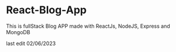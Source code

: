 # React-Blog-App

This is fullStack Blog APP made with ReactJs, NodeJS, Express and MongoDB

last edit 02/06/2023
